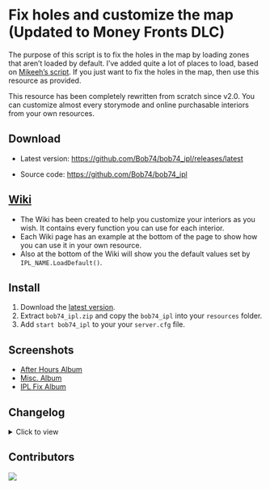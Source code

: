 # Fix holes and customize the map (Updated to Money Fronts DLC)

The purpose of this script is to fix the holes in the map by loading zones that aren’t loaded by default. I’ve added quite a lot of places to load, based on [Mikeeh’s script](https://forum.fivem.net/t/release-load-unloaded-ipls/5911). If you just want to fix the holes in the map, then use this resource as provided.

This resource has been completely rewritten from scratch since v2.0. You can customize almost every storymode and online purchasable interiors from your own resources.

## Download
- Latest version: https://github.com/Bob74/bob74_ipl/releases/latest

- Source code: https://github.com/Bob74/bob74_ipl

## [Wiki](https://github.com/Bob74/bob74_ipl/wiki)
- The Wiki has been created to help you customize your interiors as you wish. It contains every function you can use for each interior.
- Each Wiki page has an example at the bottom of the page to show how you can use it in your own resource.
- Also at the bottom of the Wiki will show you the default values set by `IPL_NAME.LoadDefault()`.

## Install
1. Download the [latest version](https://github.com/Bob74/bob74_ipl/releases/latest).
2. Extract `bob74_ipl.zip` and copy the `bob74_ipl` into your `resources` folder.
3. Add `start bob74_ipl` to your your `server.cfg` file.

## Screenshots
- [After Hours Album](https://imgur.com/a/Qg96l0D)
- [Misc. Album](https://imgur.com/a/cs9Ip4d)
- [IPL Fix Album](https://imgur.com/a/1Sfl4)

## Changelog

<details><summary>Click to view</summary>
(DD/MM/YYYY)

---
18/06/2025 - 2.5.0
- Added "Money Fronts" support
- Added arcade interior

18/04/2025 - 2.4.2
- Fix calling interior natives with invalid types

25/02/2025 - 2.4.1
- Add hangar door
- Rename "Bottom Dollar Bounties" folder to a more clear name

27/12/2024 - 2.4.0
- Added "Agents of Sabotage" support
- Fixed Eclipse Boulevard Garage tint colors (@DevSekai)

28/08/2024 - 2.3.3
- Fixed door on cargo ship (@NeenGame)
- Fixed Franklin interior (@NeenGame)

24/08/2024 - 2.3.2
- Added Kosatka and "The Music Locker" interiors
- Removed `Citizen` prefix from code

10/08/2024 - 2.3.1
- Fix world not rendering when inside security offices
- Fix typos in "Los Santos Tuners" files

02/07/2024 - 2.3.0
- Added "Bottom Dollar Bounties" support

14/04/2024 - 2.2.1
- Allow disabling San Andreas Mercenaries fixes
- Allow setting base game cargo ship as sunk
- Rename `ChopShopSalvage.Ipl.Load()` to `ChopShopSalvage.Ipl.Exterior.Load()`
- Rename `DrugWarsFreakshop.Ipl.Load()` to `DrugWarsFreakshop.Ipl.Exterior.Load()`
- Rename `DrugWarsGarage.Ipl.Load()` to `DrugWarsGarage.Ipl.Exterior.Load()`

06/04/2024 - 2.2.0
- Added "Los Santos Drug Wars" support
- Added "San Andreas Mercenaries" support
- Added "The Chop Shop" support
- Added missing base IPLs

27/03/2024 - 2.1.4
- North Yankton improvements (https://github.com/Bob74/bob74_ipl/pull/131 @TheIndra55)

05/12/2023 - 2.1.3
- Added missing train track near Davis Quartz (https://github.com/Bob74/bob74_ipl/pull/129 @TheIndra55)

10/01/2023 - 2.1.2
- Fix native and update native names (@NeenGame)

24/10/2022 - 2.1.1
- Fix vespucci beach wall hole
- Fix Boat House Door in Sandy Shores
- Fix GTA 5 24/7 Roof in Sandy Shores
- Fix Industrial Building near Lesters Warehouse
- Fix Collision Holes near Lost MC compound

11/10/2022 - 2.1.0a
- Make Doomsday Facility Objects non network

03/08/2022 - 2.1.0
- Added "The Criminal Enterprises" support

02/05/2022 - 2.0.15
- Reformatted code
- Removed unused .gitignore
- Bumped version in fxmanifest.lua
- Improved performance

21/04/2022 - 2.0.14
- Fix casino penthouse carpet patterns colors

12/02/2022 - 2.0.13a
- Fix Music Roof

12/02/2022 - 2.0.13
- Added Contract IPLs: Garage, Studio, Offices, Music Roof, Billboards

10/02/2022 - 2.0.12
- Fix FIB roof

07/02/2022 - 2.0.11
- Added Tuners IPLs: Garage, Meth Lab, Meetup

18/01/2022 - 2.0.10b
- Change water in yachts to be non-networked.

01/08/2021 - 2.0.10a
- Improved performance
- Fixed hole in the FIB fountain
- Fixed error appearing if casino IPL is loaded, but the game build is not sufficient
- Fixed a few typos in the README file

19/07/2021 - 2.0.10
- Added Diamond Casino IPLs: Casino, Garage, VIP garage, Penthouse
- Import: Forced refresh of CEO Garages
- Updated fxmanifest fx_version to cerulean
- Updated IPL list link in fxmanifest nad removed outdated Props list and Interior ID list
- Fixed export typo in `michael.lua`
- Removed unnecessary space in north_yankton IPL

27/05/2020 - 2.0.9a
- Fixed disabling Pillbox Hospital
- Fixed `ResetInteriorVariables`

23/04/2020 - 2.0.9
- Replaced deprecated __resource.lua with fxmanifest.lua
- Added ferris wheel on the Del Perro Pier
- Reformatted client.lua

20/10/2019 - 2.0.8
- Nightclubs: Added dry ice emitters
- Heist & Gunrunning: Added water to the yachts hot tubs (to enable/disable)
- Offices: Added a way to open and close the safes
- Facility: Added privacy glass
- Moved Bahama Mamas and PillBox Hospital in their own files
- Fixed error `ReleaseNamedRendertarget`
- Cleaned and optimized the code

22/03/2019 - 2.0.7c
- CEO Offices: Changed the default loaded garage to ImportCEOGarage4.Part.Garage2 in order to avoid Office glitches

15/01/2019 - 2.0.7b
- Nightclubs: Fixed a typo for the fake lights

15/01/2019 - 2.0.7a
- Nightclubs: Added the ability to set no podium (using `AfterHoursNightclubs.Interior.Podium.none`)

14/01/2019 - 2.0.7
- Changed the way Trevor’s trailer is handled and added a Wiki entry.
- Added a way to open or close Zancudo’s gates with a Wiki entry.

12/01/2019 - 2.0.6
- Added nightclubs interior and exteriors
- Removed Zancudo gates by default (file bob74_ipl/gtav/base.lua: RequestIpl("CS3_07_MPGates") is now commented)

29/12/2018 - 2.0.5a
- Fixed the name of the BikerClubhouse1 export

19/12/2018 - 2.0.5
- Fixed a typo that prevents the printers, security stuff, and cash piles to spawn in the counterfeit cash factory

10/11/2018 - 2.0.4
- Fixed an issue where the clubhouse2 lower walls wouldn’t be colored on the first resource start
- Fixed gang members names using an old format
- Disabled the Mod shop from CEO garage 3 (ImportCEOGarage3) because it is overlapping with CEO office 3 (FinanceOffice3)

08/11/2018 - 2.0.3
- Added biker gang’s name, missions, and members pictures
- Added CEO office organization’s name

05/11/2018 - 2.0.1
- Removed overlapping Zancudo River
- Added the trailer near Zancudo River

04/11/2018 - 2.0.0
- Plugin totally rewritten
- Support for all DLC (up to The Doomsday Heist)
- Ability to easily customize story mode and online purchasable interiors
- You can still use it as it is if you want IPL and interiors to be loaded, the plugin sets a default style for each one
- Check out the Wiki to find out how: https://github.com/Bob74/bob74_ipl/wiki

26/06/2017
- Added optional IPL
- Bunkers exteriors (enabled)
- Bunkers interior
- CEO Offices
- Bikers places (some are still buggy)
- Import/Export locations
- Removed the trick to open Lost’s safehouse since the last update already opens it

19/06/2017
- Fix hole in Zancudo River
- Fix hole in Cassidy Creek
- Add optional graffiti on some billboards (enabled by default)
- Opened Lost’s safehouse interior

14/06/2017
- Original release
</details>

## Contributors

<a href="https://github.com/Bob74/bob74_ipl/graphs/contributors">
    <img src="https://contrib.rocks/image?repo=Bob74/bob74_ipl" />
</a>
